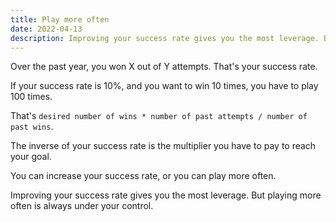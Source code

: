 ```yaml
---
title: Play more often
date: 2022-04-13
description: Improving your success rate gives you the most leverage. But playing more often is always under your control.
---
```


Over the past year, you won X out of Y attempts. That's your success rate.

If your success rate is 10%, and you want to win 10 times, you have to play 100 times.

That's `desired number of wins * number of past attempts / number of past wins`.

The inverse of your success rate is the multiplier you have to pay to reach your goal.

You can increase your success rate, or you can play more often.

Improving your success rate gives you the most leverage. But playing more often is always under your control.
